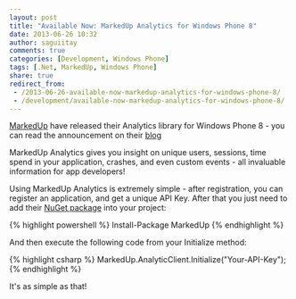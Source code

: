 ```yaml
---
layout: post
title: "Available Now: MarkedUp Analytics for Windows Phone 8"
date: 2013-06-26 10:32
author: saguiitay
comments: true
categories: [Development, Windows Phone]
tags: [.Net, MarkedUp, Windows Phone]
share: true
redirect_from:
 - /2013-06-26-available-now-markedup-analytics-for-windows-phone-8/
 - /development/available-now-markedup-analytics-for-windows-phone-8/
---
```

[MarkedUp](http://www.markedup.com) have released their Analytics library for Windows Phone 8 - you can read the announcement on 
their [blog](http://blog.markedup.com/2013/06/available-now-markedup-analytics-for-windows-phone-8/)

MarkedUp Analytics gives you insight on unique users, sessions, time spend in your application, crashes, and even custom events - all invaluable
information for app developers!

Using MarkedUp Analytics is extremely simple - after registration, you can register an application, and get a unique API Key.
After that you just need to add their [NuGet package](https://nuget.org/packages/MarkedUp/) into your project:

{% highlight powershell %}
    Install-Package MarkedUp
{% endhighlight %}

And then execute the following code from your Initialize method:

{% highlight csharp %}
    MarkedUp.AnalyticClient.Initialize("Your-API-Key");
{% endhighlight %}

It's as simple as that!
